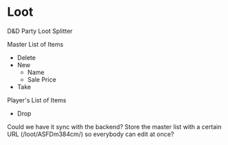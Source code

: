 # Loot

D&D Party Loot Splitter

Master List of Items
- Delete
- New
  - Name
  - Sale Price
- Take

Player's List of Items
- Drop

Could we have it sync with the backend? Store the master list with a certain URL (/loot/ASFDm384cm/) so everybody can edit at once?
